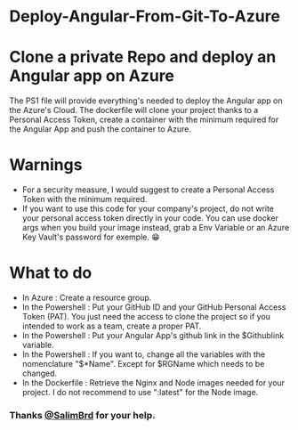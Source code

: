 # Deploy-Angular-From-Git-To-Azure

# Clone a private Repo and deploy an Angular app on Azure
The PS1 file will provide everything's needed to deploy the Angular app on the Azure's Cloud.
The dockerfile will clone your project thanks to a Personal Access Token, create a container with the minimum required for the Angular App and push the container to Azure.

# Warnings
- For a security measure, I would suggest to create a Personal Access Token with the minimum required.
- If you want to use this code for your company's project, do not write your personal access token directly in your code. 
You can use docker args when you build your image instead, grab a Env Variable or an Azure Key Vault's password for exemple. :grin:

# What to do
- In Azure : Create a resource group.
- In the Powershell : Put your GitHub ID and your GitHub Personal Access Token (PAT). You just need the access to clone the project so if you intended to work as a team, create a proper PAT. 
- In the Powershell : Put your Angular App's github link in the $Githublink variable.
- In the Powershell : If you want to, change all the variables with the nomenclature "$*Name". Except for $RGName which needs to be changed.
- In the Dockerfile : Retrieve the Nginx and Node images needed for your project. I do not recommend to use ":latest" for the Node image.

### Thanks [@SalimBrd](https://github.com/SalimBrd) for your help.